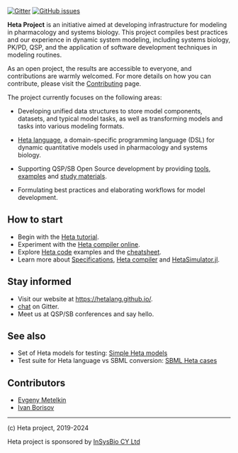 
[![Gitter](https://badges.gitter.im/hetalang/community.svg)](https://gitter.im/hetalang/community?utm_source=badge&utm_medium=badge&utm_campaign=pr-badge)
[![GitHub issues](https://img.shields.io/github/issues/hetalang/hetalang.github.io.svg)](https://GitHub.com/hetalang/hetalang.github.io/issues/)

**Heta Project** is an initiative aimed at developing infrastructure for modeling in pharmacology and systems biology. This project compiles best practices and our experience in dynamic system modeling, including systems biology, PK/PD, QSP, and the application of software development techniques in modeling routines.

As an open project, the results are accessible to everyone, and contributions are warmly welcomed. For more details on how you can contribute, please visit the [Contributing](CONTRIBUTING.md) page.

The project currently focuses on the following areas:

- Developing unified data structures to store model components, datasets, and typical model tasks, as well as transforming models and tasks into various modeling formats.

- [Heta language](/specifications/), a domain-specific programming language (DSL) for dynamic quantitative models used in pharmacology and systems biology.

- Supporting QSP/SB Open Source development by providing [tools](implemented?id=Heta-supporting-tools), [examples](implemented?id=Open-source-QSP-platforms) and [study materials](resources/).

- Formulating best practices and elaborating workflows for model development.

## How to start

- Begin with the [Heta tutorial](https://hetalang.github.io/#/resources/?id=heta-tutorial).
- Experiment with the [Heta compiler online](https://heta-online.insysbio.com/).
- Explore [Heta code](https://hetalang.github.io/#/specifications/cases) examples and the [cheatsheet](https://hetalang.github.io/heta-cheatsheet.pdf).
- Learn more about [Specifications](https://hetalang.github.io/#/specifications/), [Heta compiler](https://hetalang.github.io/#/heta-compiler/) and [HetaSimulator.jl](https://hetalang.github.io/#/heta-simulator/).

## Stay informed

- Visit our website at https://hetalang.github.io/.
- [chat](https://gitter.im/hetalang/community?source=orgpage) on Gitter.
- Meet us at QSP/SB conferences and say hello.

## See also

- Set of Heta models for testing: [Simple Heta models](https://github.com/hetalang/simple-heta-models)
- Test suite for Heta language vs SBML conversion: [SBML Heta cases](https://github.com/insysbio/sbml-heta-cases)

## Contributors

- [Evgeny Metelkin](https://github.com/metelkin)
- [Ivan Borisov](https://github.com/ivborissov)

---

(c) Heta project, 2019-2024

Heta project is sponsored by [InSysBio CY Ltd](https://insysbio.com)

